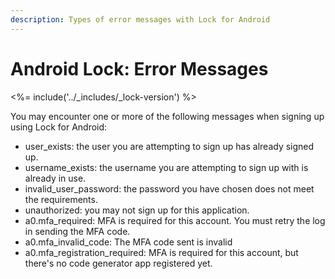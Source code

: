 ```yaml
---
description: Types of error messages with Lock for Android
---
```

# Android Lock: Error Messages

<%= include('../_includes/_lock-version') %>

You may encounter one or more of the following messages when signing up using Lock for Android:

* user_exists: the user you are attempting to sign up has already signed up.
* username_exists: the username you are attempting to sign up with is already in use.
* invalid_user_password: the password you have chosen does not meet the requirements.
* unauthorized: you may not sign up for this application.
* a0.mfa_required: MFA is required for this account. You must retry the log in sending the MFA code.
* a0.mfa_invalid_code: The MFA code sent is invalid
* a0.mfa_registration_required: MFA is required for this account, but there's no code generator app registered yet.